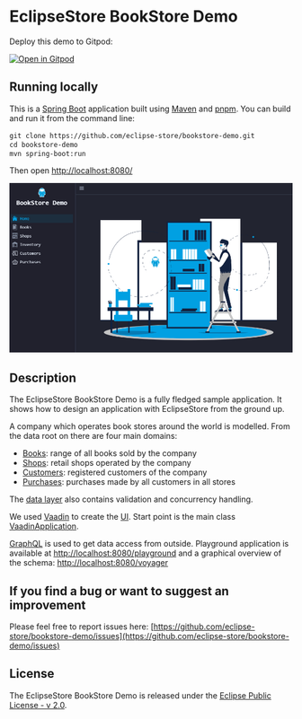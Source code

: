 # EclipseStore BookStore Demo

Deploy this demo to Gitpod:

[![Open in Gitpod](https://gitpod.io/button/open-in-gitpod.svg)](https://gitpod.io/#https://github.com/eclipse-store/bookstore-demo)

## Running locally

This is a [Spring Boot](https://spring.io/guides/gs/spring-boot/) application built using 
[Maven](https://spring.io/guides/gs/maven/) and [pnpm](https://pnpm.js.org/). 
You can build and run it from the command line:

```
git clone https://github.com/eclipse-store/bookstore-demo.git
cd bookstore-demo
mvn spring-boot:run
```

Then open [http://localhost:8080/](http://localhost:8080/)

![Screenshot](./src/main/resources/META-INF/resources/frontend/images/ui.jpg?raw=true)

## Description

The EclipseStore BookStore Demo is a fully fledged sample application.
It shows how to design an application with EclipseStore from the ground up.

A company which operates book stores around the world is modelled.
From the data root on there are four main domains:

- [Books](./src/main/java/org/eclipse/store/demo/bookstore/data/Books.java): range of all books sold by the company
- [Shops](./src/main/java/org/eclipse/store/demo/bookstore/data/Shops.java): retail shops operated by the company
- [Customers](./src/main/java/org/eclipse/store/demo/bookstore/data/Customers.java): registered customers of the company
- [Purchases](./src/main/java/org/eclipse/store/demo/bookstore/data/Purchases.java): purchases made by all customers in all stores

The [data layer](./src/main/java/org/eclipse/store/demo/bookstore/data/) also contains validation and concurrency handling. 

We used [Vaadin](https://vaadin.com) to create the [UI](./src/main/java/org/eclipse/store/demo/bookstore/ui/).
Start point is the main class [VaadinApplication](./src/main/java/org/eclipse/store/demo/bookstore/VaadinApplication.java).

[GraphQL](./src/main/java/org/eclipse/store/demo/bookstore/graphql/) is used to get data access from outside.
Playground application is available at [http://localhost:8080/playground](http://localhost:8080/playground) 
and a graphical overview of the schema: [http://localhost:8080/voyager](http://localhost:8080/voyager) 


## If you find a bug or want to suggest an improvement

Please feel free to report issues here: 
[https://github.com/eclipse-store/bookstore-demo/issues](https://github.com/eclipse-store/bookstore-demo/issues)

## License

The EclipseStore BookStore Demo is released under the [Eclipse Public License - v 2.0](LICENSE).





